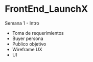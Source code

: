 # FrontEnd_LaunchX
Semana 1 - Intro
- Toma de requerimientos
- Buyer persona
- Publico objetivo
- Wireframe UX
- UI
